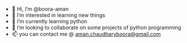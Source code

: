 - 👋 Hi, I’m @boora-aman
- 👀 I’m interested in learning new things
- 🌱 I’m currently learning python
- 💞️ I’m looking to collaborate on some projects of python programming
- 📫 you can contact me @ aman.chaudharyboora@gmail.com

<!---
boora-aman/boora-aman is a ✨ special ✨ repository because its `README.md` (this file) appears on your GitHub profile.
You can click the Preview link to take a look at your changes.
--->
